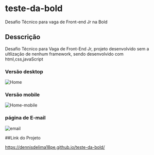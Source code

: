 # teste-da-bold
Desafio Técnico para vaga de Front-end Jr na Bold

## Desscrição 

Desafio Técnico para Vaga de Front-End Jr, projeto desenvolvido sem a ultlização de nenhum framework, sendo desenvolvido com html,css,javaScript

### Versão desktop 
![Home](https://user-images.githubusercontent.com/59272108/114819474-e739a480-9d93-11eb-8207-97732d531a33.png)


### Versão mobile 
![Home-mobile](https://user-images.githubusercontent.com/59272108/114819595-1a7c3380-9d94-11eb-90fd-d46380a39ba7.png)

### página de E-mail
![email](https://user-images.githubusercontent.com/59272108/114819623-2831b900-9d94-11eb-8b77-e51630bff887.png)


##Link do Projeto 

 https://dennisdelima18pe.github.io/teste-da-bold/

